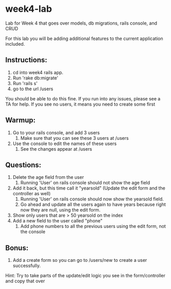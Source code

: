 week4-lab
=========

Lab for Week 4 that goes over models, db migrations, rails console, and CRUD


For this lab you will be adding additional features to the current application included.

Instructions:
------------
1. cd into week4 rails app.
2. Run 'rake db:migrate' 
3. Run 'rails s'
4. go to the url /users

You should be able to do this fine. If you run into any issues, please see a TA for help.
If you see no users, it means you need to create some first

Warmup:
-------
1. Go to your rails console, and add 3 users
    1. Make sure that you can see these 3 users at /users
2. Use the console to edit the names of these users
    1. See the changes appear at /users
  
  
Questions:
----------
1. Delete the age field from the user
     1. Running 'User' on rails console should not show the age field 
2. Add it back, but this time call it "yearsold" (Update the edit form and the controller as well)
     1. Running 'User' on rails console should now show the yearsold field.
     2. Go ahead and update all the users again to have years because right now they are null, using the edit form.
3. Show only users that are > 50 yearsold on the index
3. Add a new field to the user called "phone"
    1. Add phone numbers to all the previous users using the edit form, not the console

Bonus:
------
1. Add a create form so you can go to /users/new to create a user successfully.


Hint: Try to take parts of the update/edit logic you see in the form/controller and copy that over

